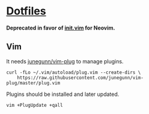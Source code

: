 # [Dotfiles](https://github.com/daGrevis/Dotfiles)

**Deprecated in favor of [init.vim](github.com/daGrevis/Dotfiles/raw/master/neovim/.config/nvim/init.vim) for Neovim.**

## Vim

It needs [junegunn/vim-plug](https://github.com/junegunn/vim-plug) to manage
plugins.

~~~
curl -fLo ~/.vim/autoload/plug.vim --create-dirs \
    https://raw.githubusercontent.com/junegunn/vim-plug/master/plug.vim
~~~

Plugins should be installed and later updated.

~~~
vim +PlugUpdate +qall
~~~

